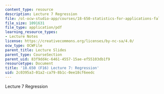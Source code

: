 ```yaml
---
content_type: resource
description: Lecture 7 Regression
file: /ol-ocw-studio-app/courses/18-650-statistics-for-applications-fall-2016/2c0395a301a2ca798b1c0ee18cf6eedc_MIT18_650F16_Regression.pdf
file_size: 1091631
file_type: application/pdf
learning_resource_types:
- Lecture Notes
license: https://creativecommons.org/licenses/by-nc-sa/4.0/
ocw_type: OCWFile
parent_title: Lecture Slides
parent_type: CourseSection
parent_uid: 83f9dd4c-6461-4557-15ae-ef55103db1f9
resourcetype: Document
title: '18.650 (F16) Lecture 7: Regression'
uid: 2c0395a3-01a2-ca79-8b1c-0ee18cf6eedc
---
```

Lecture 7 Regression
